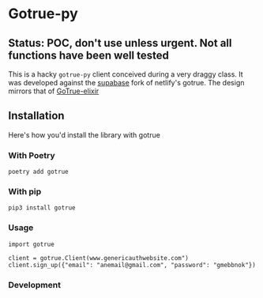 
# Gotrue-py

## Status: POC, don't use unless urgent. Not all functions have been well tested
This is a hacky `gotrue-py` client conceived during a very draggy class. It was developed against the [supabase](https://github.com/supabase/gotrue) fork of netlify's gotrue. The design mirrors that of [GoTrue-elixir](https://github.com/joshnuss/gotrue-elixir)

## Installation

Here's how you'd install the library with gotrue 
### With Poetry

`poetry add gotrue`

### With pip
`pip3 install gotrue`


### Usage
```
import gotrue

client = gotrue.Client(www.genericauthwebsite.com")
client.sign_up({"email": "anemail@gmail.com", "password": "gmebbnok"})
```


### Development

